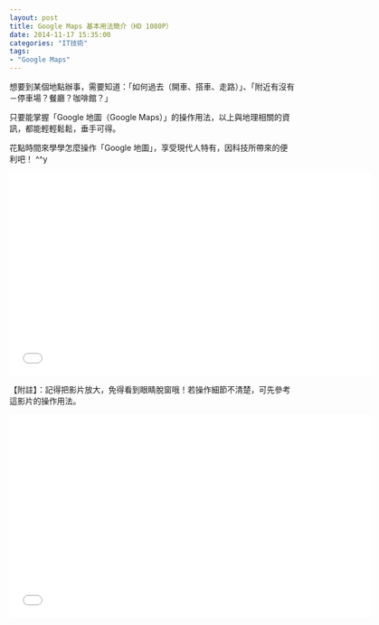 ```yaml
---
layout: post
title: Google Maps 基本用法簡介（HD 1080P）
date: 2014-11-17 15:35:00
categories: "IT技術"
tags:
- "Google Maps"
---
```


想要到某個地點辦事，需要知道：「如何過去（開車、搭車、走路）」、「附近有沒有－停車場？餐廳？咖啡館？」
<!-- more -->

只要能掌握「Google 地圖（Google Maps）」的操作用法，以上與地理相關的資訊，都能輕輕鬆鬆，垂手可得。

花點時間來學學怎麼操作「Google 地圖」，享受現代人特有，因科技所帶來的便利吧！ ^^y

<iframe allowfullscreen="" frameborder="0" height="360" src="//www.youtube.com/embed/YHRS9kNwAmM?rel=0" width="640"></iframe>

【附註】：記得把影片放大，免得看到眼睛脫窗哦！若操作細節不清楚，可先參考這影片的操作用法。

<iframe allowfullscreen="" frameborder="0" height="360" src="//www.youtube.com/embed/3ZkvZ4rY-Nk?rel=0" width="640"></iframe>
